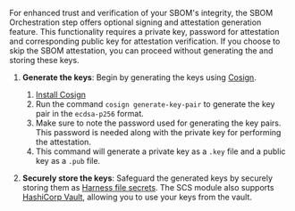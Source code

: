 For enhanced trust and verification of your SBOM's integrity, the SBOM Orchestration step offers optional signing and attestation generation feature. This functionality requires a private key, password for attestation and corresponding public key for attestation verification. If you choose to skip the SBOM attestation, you can proceed without generating the and storing these keys.

1. **Generate the keys**: Begin by generating the keys using [Cosign](https://docs.sigstore.dev/quickstart/quickstart-cosign/).  
    1. [Install Cosign](https://docs.sigstore.dev/cosign/system_config/installation/)
    2. Run the command `cosign generate-key-pair` to generate the key pair in the `ecdsa-p256` format.
    3. Make sure to note the password used for generating the key pairs. This password is needed along with the private key for performing the attestation.
    4. This command will generate a private key as a `.key` file and a public key as a `.pub` file.

2. **Securely store the keys**: Safeguard the generated keys by securely storing them as [Harness file secrets](https://developer.harness.io/docs/platform/secrets/add-file-secrets/). The SCS module also supports [HashiCorp Vault](/docs/platform/secrets/secrets-management/add-hashicorp-vault/), allowing you to use your keys from the vault.